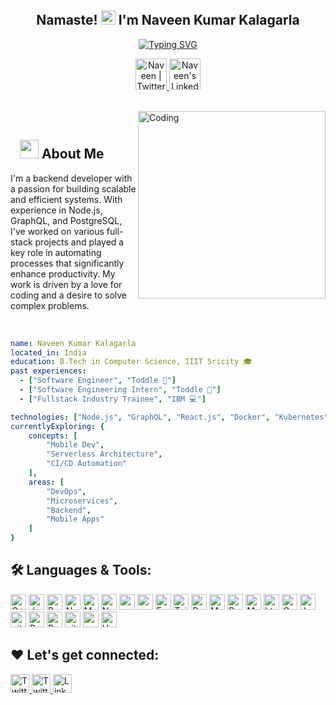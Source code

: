 <h2 align="center">
  Namaste!
  <img src="https://media.giphy.com/media/hvRJCLFzcasrR4ia7z/giphy.gif" width="23">
  I'm Naveen Kumar Kalagarla
</h2>

<p align="center">
  <a href="https://git.io/typing-svg"><img src="https://readme-typing-svg.demolab.com/?font=Fira+Code&pause=1000&color=3D52F7&center=true&width=435&lines=Backend+Developer;Passionate+Coder;Open+to+Remote+Opportunities" alt="Typing SVG" /></a>
</p>

<p align="center">
<a href="https://twitter.com/your_twitter_handle">
  <img alt="Naveen | Twitter" width="50px" src="https://user-images.githubusercontent.com/43545812/144034996-602b144a-16e1-41cc-99e7-c6040b20dcaf.png"/>
</a>
<a href="https://www.linkedin.com/in/naveen-kumar-kalagarla/">
  <img alt="Naveen's LinkedIn" width="50px" src="https://user-images.githubusercontent.com/43545812/144035037-0f415fc7-9f96-4517-a370-ccc6e78a714b.png" />
</a>
</p>

</br>
<img align="right" alt="Coding" width="300" src="https://media.giphy.com/media/Y4ak9Ki2GZCbJxAnJD/giphy.gif">
</br>

## &nbsp; &nbsp;<img src="https://media.giphy.com/media/WUlplcMpOCEmTGBtBW/giphy.gif" width="30"> **About Me**

I'm a backend developer with a passion for building scalable and efficient systems. With experience in Node.js, GraphQL, and PostgreSQL, I've worked on various full-stack projects and played a key role in automating processes that significantly enhance productivity. My work is driven by a love for coding and a desire to solve complex problems.

<br>

```yaml
name: Naveen Kumar Kalagarla
located_in: India
education: B.Tech in Computer Science, IIIT Sricity 🎓
past experiences: 
  - ["Software Engineer", "Toddle 🌟"]
  - ["Software Engineering Intern", "Toddle 🌟"]
  - ["Fullstack Industry Trainee", "IBM 💻"]

technologies: ["Node.js", "GraphQL", "React.js", "Docker", "Kubernetes", "TypeScript", "PostgreSQL"]
currentlyExploring: {
    concepts: [
        "Mobile Dev",
        "Serverless Architecture",
        "CI/CD Automation"
    ],
    areas: [
        "DevOps",
        "Microservices",
        "Backend",
        "Mobile Apps"
    ]
}
```

## 🛠️ **Languages & Tools:**

<p>
  <img alt="C++" src="https://img.shields.io/badge/C%2B%2B-00599C?style=for-the-badge&logo=c%2B%2B&logoColor=white"
    height="25px" />
  <img alt="Javascript"
    src="https://img.shields.io/badge/JavaScript-323330?style=for-the-badge&logo=javascript&logoColor=F7DF1E"
    height="25px" />
  <img alt="React" src="https://img.shields.io/badge/React-20232A?style=for-the-badge&logo=react&logoColor=61DAFB"
    height="25px" />
  <img alt="NextJs" src="https://img.shields.io/badge/Next-black?style=for-the-badge&logo=next.js&logoColor=white"
    height="25px" />
  <img alt="MongoDB" src="https://img.shields.io/badge/-MongoDB-13aa52?style=flat-square&logo=mongodb&logoColor=white"
    height="25px" />
  <img alt="Nodejs" src="https://img.shields.io/badge/-Nodejs-43853d?style=flat-square&logo=Node.js&logoColor=white"
    height="25px" />
  <img alt="npm" src="https://img.shields.io/badge/NPM-%23000000.svg?style=for-the-badge&logo=npm&logoColor=white"
    height="25px" />
  <img alt="redux" src="https://img.shields.io/badge/-Redux-764ABC?style=flat-square&logo=redux&logoColor=white"
    height="25px" />
  <img alt="Express"
    src="https://img.shields.io/badge/express.js-%23404d59.svg?style=for-the-badge&logo=express&logoColor=%2361DAFB"
    height="25px" />
  <img alt="Tailwidcss"
    src="https://img.shields.io/badge/Tailwind_CSS-38B2AC?style=for-the-badge&logo=tailwind-css&logoColor=white"
    height="25px" />
  <img alt="Bootstrap"
    src="https://img.shields.io/badge/Bootstrap-563D7C?style=for-the-badge&logo=bootstrap&logoColor=white"
    height="25px" />
  <img alt="Material UI"
    src="https://img.shields.io/badge/Material--UI-0081CB?style=for-the-badge&logo=material-ui&logoColor=white"
    height="25px" />
  <img alt="Python" src="https://img.shields.io/badge/Python-14354C?style=for-the-badge&logo=python&logoColor=white"
    height="25px" />
  <img alt="Markdown"
    src="https://img.shields.io/badge/Markdown-000000?style=for-the-badge&logo=markdown&logoColor=white"
    height="25px" />
  <img alt="html5" src="https://img.shields.io/badge/HTML5-E34F26?style=for-the-badge&logo=html5&logoColor=white"
    height="25px" />
  <img alt="Css3" src="https://img.shields.io/badge/CSS3-1572B6?style=for-the-badge&logo=css3&logoColor=white"
    height="25px" />
  <img alt="Jquery"
    src="https://img.shields.io/badge/jquery-%230769AD.svg?style=for-the-badge&logo=jquery&logoColor=white"
    height="25px" />
  <img alt="git" src="https://img.shields.io/badge/-Git-F05032?style=flat-square&logo=git&logoColor=white"
    height="25px" />
  <img alt="Brave browser"
    src="https://img.shields.io/badge/-Brave_Browser-FB542B?style=flat-square&logo=brave&logoColor=white"
    height="25px" />
  <img alt="Prettier"
    src="https://img.shields.io/badge/-Prettier-F7B93E?style=flat-square&logo=prettier&logoColor=white" height="25px" />
  <img alt="github actions"
    src="https://img.shields.io/badge/-Github_Actions-2088FF?style=flat-square&logo=github-actions&logoColor=white"
    height="25px" />
  <img alt="postman" src="https://img.shields.io/badge/-Postman-00C7B7?style=flat-square&logo=postman&logoColor=white"
    height="25px" />
  <img alt="Heroku" src="https://img.shields.io/badge/-Heroku-430098?style=flat-square&logo=heroku&logoColor=white"
    height="25px" />
</p>

## ❤️ Let's get connected:
<p>
  <a href="https://naveencodes.vercel.app/" target="_blank">
    <img alt="Twitter"
      src="https://img.shields.io/badge/Portfolio-255E63?style=for-the-badge&logo=About.me&logoColor=white"
      height="30px" />
  </a>
  <a href="https://x.com/imBrahma2898" target="_blank">
    <img alt="Twitter"
      src="https://img.shields.io/badge/twitter-%231DA1F2.svg?&style=for-the-badge&logo=twitter&logoColor=white"
      height="30px" />
  </a>
  <a href="https://linkedin.com/in/naveen-kumar-kalagarla" target="_blank">
    <img alt="LinkedIn"
      src="https://img.shields.io/badge/linkedin-%230077B5.svg?&style=for-the-badge&logo=linkedin&logoColor=white"
      height="30px" />
  </a>
</p>
